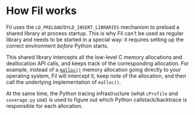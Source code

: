 # How Fil works

Fil uses the `LD_PRELOAD`/`DYLD_INSERT_LIBRARIES` mechanism to preload a shared library at process startup.
This is why Fil can't be used as regular library and needs to be started in a special way: it requires setting up the correct environment _before_ Python starts.

This shared library intercepts all the low-level C memory allocations and deallocation API calls, and keeps track of the corresponding allocation.
For example, instead of a [`malloc()`](https://man7.org/linux/man-pages/man3/free.3.html) memory allocation going directly to your operating system, Fil will intercept it, keep note of the allocation, and then call the underlying implementation of `malloc()`.

At the same time, the Python tracing infrastructure (what `cProfile` and `coverage.py` use) is used to figure out which Python callstack/backtrace is responsible for each allocation.
